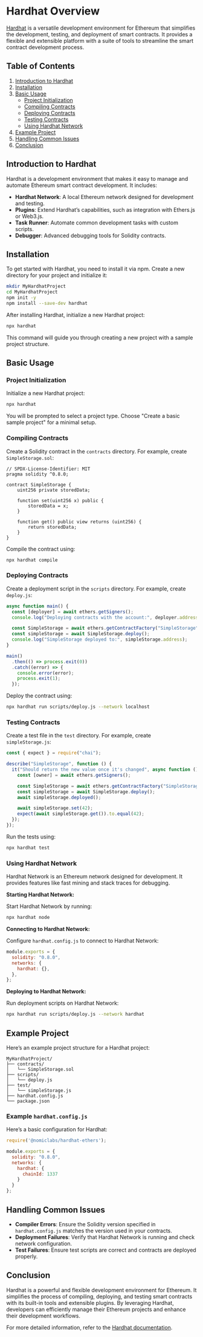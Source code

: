 
# Hardhat Overview

[Hardhat](https://hardhat.org) is a versatile development environment for Ethereum that simplifies the development, testing, and deployment of smart contracts. It provides a flexible and extensible platform with a suite of tools to streamline the smart contract development process.

## Table of Contents

1. [Introduction to Hardhat](#introduction-to-hardhat)
2. [Installation](#installation)
3. [Basic Usage](#basic-usage)
   - [Project Initialization](#project-initialization)
   - [Compiling Contracts](#compiling-contracts)
   - [Deploying Contracts](#deploying-contracts)
   - [Testing Contracts](#testing-contracts)
   - [Using Hardhat Network](#using-hardhat-network)
4. [Example Project](#example-project)
5. [Handling Common Issues](#handling-common-issues)
6. [Conclusion](#conclusion)

## Introduction to Hardhat

Hardhat is a development environment that makes it easy to manage and automate Ethereum smart contract development. It includes:

- **Hardhat Network**: A local Ethereum network designed for development and testing.
- **Plugins**: Extend Hardhat’s capabilities, such as integration with Ethers.js or Web3.js.
- **Task Runner**: Automate common development tasks with custom scripts.
- **Debugger**: Advanced debugging tools for Solidity contracts.

## Installation

To get started with Hardhat, you need to install it via npm. Create a new directory for your project and initialize it:

```bash
mkdir MyHardhatProject
cd MyHardhatProject
npm init -y
npm install --save-dev hardhat
```

After installing Hardhat, initialize a new Hardhat project:

```bash
npx hardhat
```

This command will guide you through creating a new project with a sample project structure.

## Basic Usage

### Project Initialization

Initialize a new Hardhat project:

```bash
npx hardhat
```

You will be prompted to select a project type. Choose "Create a basic sample project" for a minimal setup.

### Compiling Contracts

Create a Solidity contract in the `contracts` directory. For example, create `SimpleStorage.sol`:

```solidity
// SPDX-License-Identifier: MIT
pragma solidity ^0.8.0;

contract SimpleStorage {
    uint256 private storedData;

    function set(uint256 x) public {
        storedData = x;
    }

    function get() public view returns (uint256) {
        return storedData;
    }
}
```

Compile the contract using:

```bash
npx hardhat compile
```

### Deploying Contracts

Create a deployment script in the `scripts` directory. For example, create `deploy.js`:

```javascript
async function main() {
  const [deployer] = await ethers.getSigners();
  console.log("Deploying contracts with the account:", deployer.address);

  const SimpleStorage = await ethers.getContractFactory("SimpleStorage");
  const simpleStorage = await SimpleStorage.deploy();
  console.log("SimpleStorage deployed to:", simpleStorage.address);
}

main()
  .then(() => process.exit(0))
  .catch((error) => {
    console.error(error);
    process.exit(1);
  });
```

Deploy the contract using:

```bash
npx hardhat run scripts/deploy.js --network localhost
```

### Testing Contracts

Create a test file in the `test` directory. For example, create `simpleStorage.js`:

```javascript
const { expect } = require("chai");

describe("SimpleStorage", function () {
  it("Should return the new value once it's changed", async function () {
    const [owner] = await ethers.getSigners();

    const SimpleStorage = await ethers.getContractFactory("SimpleStorage");
    const simpleStorage = await SimpleStorage.deploy();
    await simpleStorage.deployed();

    await simpleStorage.set(42);
    expect(await simpleStorage.get()).to.equal(42);
  });
});
```

Run the tests using:

```bash
npx hardhat test
```

### Using Hardhat Network

Hardhat Network is an Ethereum network designed for development. It provides features like fast mining and stack traces for debugging.

**Starting Hardhat Network:**

Start Hardhat Network by running:

```bash
npx hardhat node
```

**Connecting to Hardhat Network:**

Configure `hardhat.config.js` to connect to Hardhat Network:

```javascript
module.exports = {
  solidity: "0.8.0",
  networks: {
    hardhat: {},
  },
};
```

**Deploying to Hardhat Network:**

Run deployment scripts on Hardhat Network:

```bash
npx hardhat run scripts/deploy.js --network hardhat
```

## Example Project

Here’s an example project structure for a Hardhat project:

```
MyHardhatProject/
├── contracts/
│   └── SimpleStorage.sol
├── scripts/
│   └── deploy.js
├── test/
│   └── simpleStorage.js
├── hardhat.config.js
└── package.json
```

### Example `hardhat.config.js`

Here’s a basic configuration for Hardhat:

```javascript
require('@nomiclabs/hardhat-ethers');

module.exports = {
  solidity: "0.8.0",
  networks: {
    hardhat: {
      chainId: 1337
    }
  }
};
```

## Handling Common Issues

- **Compiler Errors**: Ensure the Solidity version specified in `hardhat.config.js` matches the version used in your contracts.
- **Deployment Failures**: Verify that Hardhat Network is running and check network configuration.
- **Test Failures**: Ensure test scripts are correct and contracts are deployed properly.

## Conclusion

Hardhat is a powerful and flexible development environment for Ethereum. It simplifies the process of compiling, deploying, and testing smart contracts with its built-in tools and extensible plugins. By leveraging Hardhat, developers can efficiently manage their Ethereum projects and enhance their development workflows.

For more detailed information, refer to the [Hardhat documentation](https://hardhat.org/getting-started/).
